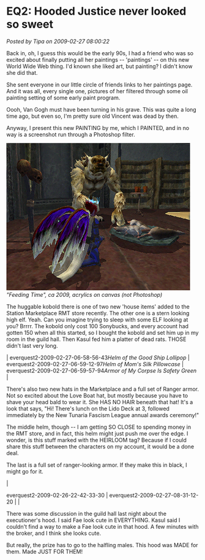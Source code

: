 # EQ2: Hooded Justice never looked so sweet

*Posted by Tipa on 2009-02-27 08:00:22*

Back in, oh, I guess this would be the early 90s, I had a friend who was so excited about finally putting all her paintings -- 'paintings' -- on this new World Wide Web thing. I'd known she liked art, but painting? I didn't know she did that.

She sent everyone in our little circle of friends links to her paintings page. And it was all, every single one, pictures of her filtered through some oil painting setting of some early paint program.

Oooh, Van Gogh must have been turning in his grave. This was quite a long time ago, but even so, I'm pretty sure old Vincent was dead by then.

Anyway, I present this new PAINTING by me, which I PAINTED, and in no way is a screenshot run through a Photoshop filter.

![feedingtime](../../../uploads/2009/02/feedingtime.jpg "feedingtime")  
*"Feeding Time", ca 2009, acrylics on canvas (not Photoshop)*

The huggable kobold there is one of two new 'house items' added to the Station Marketplace RMT store recently. The other one is a stern looking high elf. Yeah. Can you imagine trying to sleep with some ELF looking at you? Brrrr. The kobold only cost 100 Sonybucks, and every account had gotten 150 when all this started, so I bought the kobold and set him up in my room in the guild hall. Then Kasul fed him a platter of dead rats. THOSE didn't last very long.




|
 everquest2-2009-02-27-06-58-56-43*Helm of the Good Ship Lollipop*
 | 
everquest2-2009-02-27-06-59-12-97*Helm of Mom's Silk Pillowcase*
 | 
everquest2-2009-02-27-06-59-57-94*Armor of My Corpse Is Safety Green*
 |



There's also two new hats in the Marketplace and a full set of Ranger armor. Not so excited about the Love Boat hat, but mostly because you have to shave your head bald to wear it. She HAS NO HAIR beneath that hat! It's a look that says, "Hi! There's lunch on the Lido Deck at 3, followed immediately by the New Tunaria Fascism League annual awards ceremony!"

The middle helm, though -- I am getting SO CLOSE to spending money in the RMT store, and in fact, this helm might just push me over the edge. I wonder, is this stuff marked with the HEIRLOOM tag? Because if I could share this stuff between the characters on my account, it would be a done deal.

The last is a full set of ranger-looking armor. If they make this in black, I might go for it.




|
 
 everquest2-2009-02-26-22-42-33-30
 | 
everquest2-2009-02-27-08-31-12-20
 | |



There was some discussion in the guild hall last night about the executioner's hood. I said Fae look cute in EVERYTHING. Kasul said I couldn't find a way to make a Fae look cute in that hood. A few minutes with the broker, and I think she looks cute.

But really, the prize has to go to the halfling males. This hood was MADE for them. Made JUST FOR THEM!

